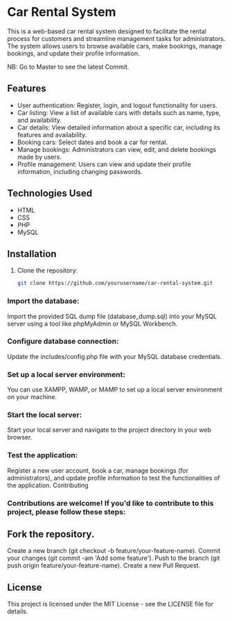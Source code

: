 # Car Rental System

This is a web-based car rental system designed to facilitate the rental process for customers and streamline management tasks for administrators. The system allows users to browse available cars, make bookings, manage bookings, and update their profile information.

NB: Go to Master to see the latest Commit.

## Features

- User authentication: Register, login, and logout functionality for users.
- Car listing: View a list of available cars with details such as name, type, and availability.
- Car details: View detailed information about a specific car, including its features and availability.
- Booking cars: Select dates and book a car for rental.
- Manage bookings: Administrators can view, edit, and delete bookings made by users.
- Profile management: Users can view and update their profile information, including changing passwords.

## Technologies Used

- HTML
- CSS
- PHP
- MySQL

## Installation

1. Clone the repository:

   ```bash
   git clone https://github.com/yourusername/car-rental-system.git

### Import the database:

Import the provided SQL dump file (database_dump.sql) into your MySQL server using a tool like phpMyAdmin or MySQL Workbench.

### Configure database connection:

Update the includes/config.php file with your MySQL database credentials.

### Set up a local server environment:

You can use XAMPP, WAMP, or MAMP to set up a local server environment on your machine.

### Start the local server:

Start your local server and navigate to the project directory in your web browser.

### Test the application:

Register a new user account, book a car, manage bookings (for administrators), and update profile information to test the functionalities of the application.
Contributing

### Contributions are welcome! If you'd like to contribute to this project, please follow these steps:

## Fork the repository.
Create a new branch (git checkout -b feature/your-feature-name).
Commit your changes (git commit -am 'Add some feature').
Push to the branch (git push origin feature/your-feature-name).
Create a new Pull Request.

## License
This project is licensed under the MIT License - see the LICENSE file for details.
